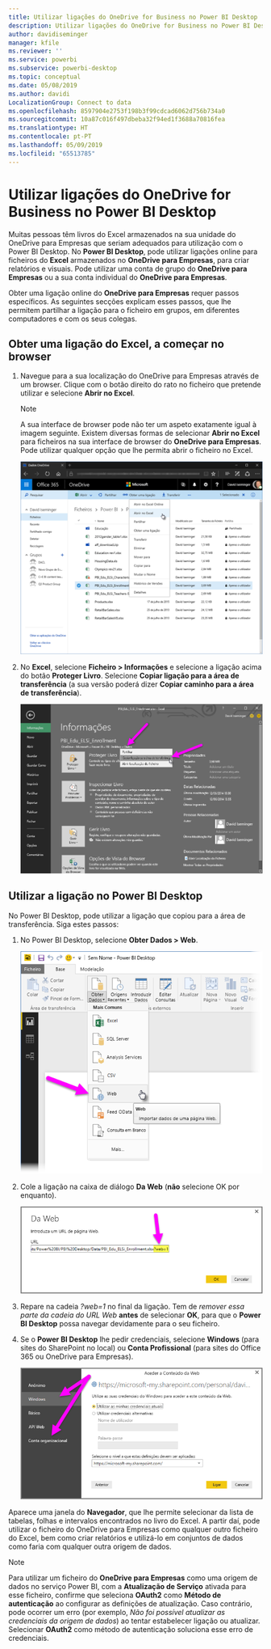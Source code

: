 ```yaml
---
title: Utilizar ligações do OneDrive for Business no Power BI Desktop
description: Utilizar ligações do OneDrive for Business no Power BI Desktop
author: davidiseminger
manager: kfile
ms.reviewer: ''
ms.service: powerbi
ms.subservice: powerbi-desktop
ms.topic: conceptual
ms.date: 05/08/2019
ms.author: davidi
LocalizationGroup: Connect to data
ms.openlocfilehash: 8597904e2753f198b3f99cdcad6062d756b734a0
ms.sourcegitcommit: 10a87c016f497dbeba32f94ed1f3688a70816fea
ms.translationtype: HT
ms.contentlocale: pt-PT
ms.lasthandoff: 05/09/2019
ms.locfileid: "65513785"
---
```

# <a name="use-onedrive-for-business-links-in-power-bi-desktop"></a>Utilizar ligações do OneDrive for Business no Power BI Desktop
Muitas pessoas têm livros do Excel armazenados na sua unidade do OneDrive para Empresas que seriam adequados para utilização com o Power BI Desktop. No **Power BI Desktop**, pode utilizar ligações online para ficheiros do **Excel** armazenados no **OneDrive para Empresas**, para criar relatórios e visuais. Pode utilizar uma conta de grupo do **OneDrive para Empresas** ou a sua conta individual do **OneDrive para Empresas**.

Obter uma ligação online do **OneDrive para Empresas** requer passos específicos. As seguintes secções explicam esses passos, que lhe permitem partilhar a ligação para o ficheiro em grupos, em diferentes computadores e com os seus colegas.

## <a name="get-a-link-from-excel-starting-in-the-browser"></a>Obter uma ligação do Excel, a começar no browser
1. Navegue para a sua localização do OneDrive para Empresas através de um browser. Clique com o botão direito do rato no ficheiro que pretende utilizar e selecione **Abrir no Excel**.
   
   > [!NOTE]
   > A sua interface de browser pode não ter um aspeto exatamente igual à imagem seguinte. Existem diversas formas de selecionar **Abrir no Excel** para ficheiros na sua interface de browser do **OneDrive para Empresas**. Pode utilizar qualquer opção que lhe permita abrir o ficheiro no Excel.
   > 
   > 
   
   ![](media/desktop-use-onedrive-business-links/odb-links_02.png)
2. No **Excel**, selecione **Ficheiro > Informações** e selecione a ligação acima do botão **Proteger Livro**. Selecione **Copiar ligação para a área de transferência** (a sua versão poderá dizer **Copiar caminho para a área de transferência**).
   
   ![](media/desktop-use-onedrive-business-links/odb-links_03.png)

## <a name="use-the-link-in-power-bi-desktop"></a>Utilizar a ligação no Power BI Desktop
No Power BI Desktop, pode utilizar a ligação que copiou para a área de transferência. Siga estes passos:

1. No Power BI Desktop, selecione **Obter Dados > Web**.
   
   ![](media/desktop-use-onedrive-business-links/odb-links_04.png)
2. Cole a ligação na caixa de diálogo **Da Web** (**não** selecione OK por enquanto).
   
    ![](media/desktop-use-onedrive-business-links/odb-links_05.png)
3. Repare na cadeia *?web=1* no final da ligação. Tem de *remover essa parte da cadeia do URL Web* **antes** de selecionar **OK**, para que o **Power BI Desktop** possa navegar devidamente para o seu ficheiro.
4. Se o **Power BI Desktop** lhe pedir credenciais, selecione **Windows** (para sites do SharePoint no local) ou **Conta Profissional** (para sites do Office 365 ou OneDrive para Empresas).
   
   ![](media/desktop-use-onedrive-business-links/odb-links_06.png)

Aparece uma janela do **Navegador**, que lhe permite selecionar da lista de tabelas, folhas e intervalos encontrados no livro do Excel. A partir daí, pode utilizar o ficheiro do OneDrive para Empresas como qualquer outro ficheiro do Excel, bem como criar relatórios e utilizá-lo em conjuntos de dados como faria com qualquer outra origem de dados.

> [!NOTE]
> Para utilizar um ficheiro do **OneDrive para Empresas** como uma origem de dados no serviço Power BI, com a **Atualização de Serviço** ativada para esse ficheiro, confirme que seleciona **OAuth2** como **Método de autenticação** ao configurar as definições de atualização. Caso contrário, pode ocorrer um erro (por exemplo, *Não foi possível atualizar as credenciais da origem de dados*) ao tentar estabelecer ligação ou atualizar. Selecionar **OAuth2** como método de autenticação soluciona esse erro de credenciais.
> 
> 


